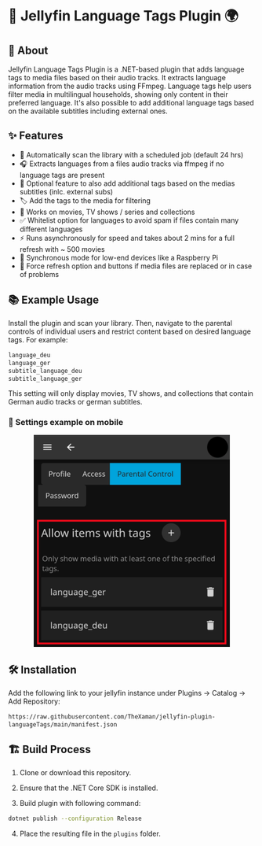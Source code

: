 # 🍿 Jellyfin Language Tags Plugin 🌍

## 📖 About
Jellyfin Language Tags Plugin is a .NET-based plugin that adds language tags to media files based on their audio tracks. It extracts language information from the audio tracks using FFmpeg. Language tags help users filter media in multilingual households, showing only content in their preferred language. It's also possible to add additional language tags based on the available subtitles including external ones.

## ✨ Features

- 🔄 Automatically scan the library with a scheduled job (default 24 hrs)
- 🎧 Extracts languages from a files audio tracks via ffmpeg if no language tags are present
- 💬 Optional feature to also add additional tags based on the medias subtitles (inlc. external subs)
- 🏷️ Add the tags to the media for filtering
- 🎥 Works on movies, TV shows / series and collections
- ✅ Whitelist option for languages to avoid spam if files contain many different languages
- ⚡ Runs asynchronously for speed and takes about 2 mins for a full refresh with ~ 500 movies
- 🐢 Synchronous mode for low-end devices like a Raspberry Pi
- 🧰 Force refresh option and buttons if media files are replaced or in case of problems

## 📚 Example Usage
Install the plugin and scan your library. Then, navigate to the parental controls of individual users and restrict content based on desired language tags. For example:
```
language_deu
language_ger
subtitle_language_deu
subtitle_language_ger
```
This setting will only display movies, TV shows, and collections that contain German audio tracks or german subtitles.

### 📱 Settings example on mobile
<p align="center">
  <img src="Images/example_on_mobile_small.png" alt="Example" width="400">
</p>

## 🛠️ Installation
Add the following link to your jellyfin instance under Plugins -> Catalog -> Add Repository:
```
https://raw.githubusercontent.com/TheXaman/jellyfin-plugin-languageTags/main/manifest.json
```

## 🏗️ Build Process

1. Clone or download this repository.

2. Ensure that the .NET Core SDK is installed.

3. Build plugin with following command:

```sh
dotnet publish --configuration Release
```

4. Place the resulting file in the `plugins` folder.
